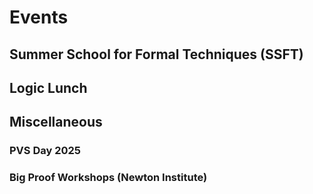 # Events

## Summer School for Formal Techniques (SSFT)

## Logic Lunch

## Miscellaneous
### PVS Day 2025
### Big Proof Workshops (Newton Institute)